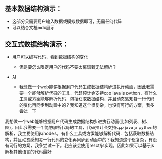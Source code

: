 ## 基本数据结构演示：
- 这部分只需要用户输入数据或模拟数据即可，无需任何代码
- 可以结合文档mdx展示

## 交互式数据结构演示：
- 用户可以编写代码，看到数据结构的变化
  - 但是要怎么限定用户的代码不要太离谱到无法解析？


- AI
  - 我想做一个web能够根据用户代码生成数据结构步进执行动画，因此我需要一个能够解析代码的工具，代码预计会支持cpp java js python，有什么工具或方案能够解析代码，包括获取数据结构，并且动态感知每一行代码的变化再同步到动画中的？我知道这个很复杂，也没有可行的方案，我多尝试一下​

我想做一个web能够根据用户代码生成数据结构步进执行动画(比如列表、树、图)，因此我需要一个能够解析代码的工具，代码预计会支持cpp java js python的解析，我主要使用js/nodejs，有什么工具或方案能够解析代码，包括获取数据结构，并且动态感知每一行代码的变化再同步到动画中的？我知道这个很复杂，有没有可行的方案，我多尝试一下。我应该会使用react/js实现，因此如果可以基于js解析其他语言的代码最好